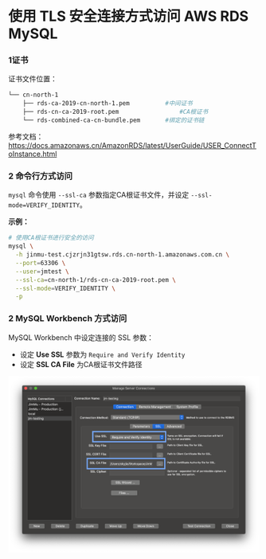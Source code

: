 # 使用 TLS 安全连接方式访问 AWS RDS MySQL

### 1证书

证书文件位置：

```sh
└── cn-north-1
    ├── rds-ca-2019-cn-north-1.pem			#中间证书
    ├── rds-cn-ca-2019-root.pem					#CA根证书
    └── rds-combined-ca-cn-bundle.pem		#绑定的证书链
```

参考文档：https://docs.amazonaws.cn/AmazonRDS/latest/UserGuide/USER_ConnectToInstance.html

### 2 命令行方式访问

`mysql` 命令使用 `--ssl-ca` 参数指定CA根证书文件，并设定 `--ssl-mode=VERIFY_IDENTITY`。

**示例：**

```sh
# 使用CA根证书进行安全的访问
mysql \
  -h jinmu-test.cjzrjn31gtsw.rds.cn-north-1.amazonaws.com.cn \
  --port=63306 \
  --user=jmtest \
  --ssl-ca=cn-north-1/rds-cn-ca-2019-root.pem \
  --ssl-mode=VERIFY_IDENTITY \
  -p
```

### 2 MySQL Workbench 方式访问

MySQL Workbench 中设定连接的 SSL 参数：

- 设定 **Use SSL** 参数为 `Require and Verify Identity`
- 设定 **SSL CA File** 为CA根证书文件路径

![Workbench](workbench.png)